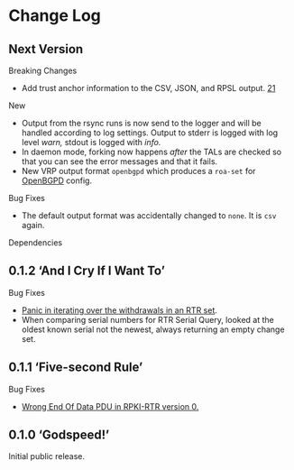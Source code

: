 # Change Log

## Next Version

Breaking Changes

* Add trust anchor information to the CSV, JSON, and RPSL output. [21]

New

* Output from the rsync runs is now send to the logger and will be handled
  according to log settings. Output to stderr is logged with log level
  _warn,_ stdout is logged with _info._
* In daemon mode, forking now happens _after_ the TALs are checked so that
  you can see the error messages and that it fails.
* New VRP output format `openbgpd` which produces a `roa-set` for
  [OpenBGPD](http://www.openbgpd.org/) config.

Bug Fixes

* The default output format was accidentally changed to `none`. It is
  `csv` again.

Dependencies

[21]: https://github.com/NLnetLabs/routinator/pull/21


## 0.1.2 ‘And I Cry If I Want To’

Bug Fixes

* [Panic in iterating over the withdrawals in an RTR set][17].
* When comparing serial numbers for RTR Serial Query, looked at the oldest
  known serial not the newest, always returning an empty change set.

[17]: https://github.com/NLnetLabs/routinator/issues/17


## 0.1.1 ‘Five-second Rule’

Bug Fixes

* [Wrong End Of Data PDU in RPKI-RTR version 0.][15]

[15]: https://github.com/NLnetLabs/routinator/issues/15


## 0.1.0 ‘Godspeed!’

Initial public release.

